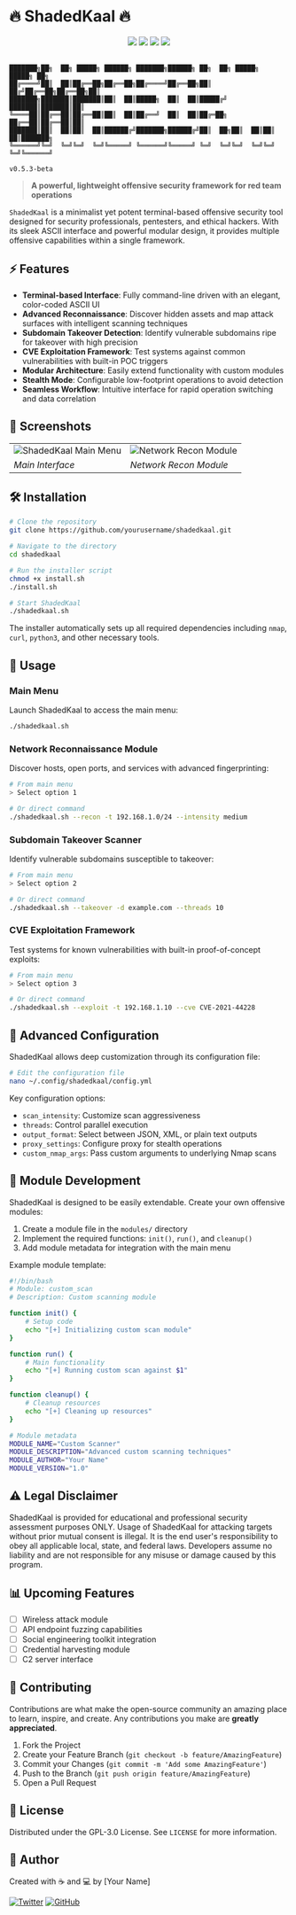 # 🔥 ShadedKaal 🔥

<div align="center">
  <img src="https://img.shields.io/badge/OFFENSIVE-SECURITY-red?style=for-the-badge"/>
  <img src="https://img.shields.io/badge/LANGUAGE-BASH-brightgreen?style=for-the-badge"/>
  <img src="https://img.shields.io/badge/VERSION-0.5.3-blue?style=for-the-badge"/>
  <img src="https://img.shields.io/badge/LICENSE-GPL--3.0-orange?style=for-the-badge"/>
  <br><br>
</div>

```
███████╗██╗  ██╗ █████╗ ██████╗ ███████╗██████╗ ██╗  ██╗ █████╗  █████╗ ██╗     
██╔════╝██║  ██║██╔══██╗██╔══██╗██╔════╝██╔══██╗██║ ██╔╝██╔══██╗██╔══██╗██║     
███████╗███████║███████║██║  ██║█████╗  ██║  ██║█████╔╝ ███████║███████║██║     
╚════██║██╔══██║██╔══██║██║  ██║██╔══╝  ██║  ██║██╔═██╗ ██╔══██║██╔══██║██║     
███████║██║  ██║██║  ██║██████╔╝███████╗██████╔╝██║  ██╗██║  ██║██║  ██║███████╗
╚══════╝╚═╝  ╚═╝╚═╝  ╚═╝╚═════╝ ╚══════╝╚═════╝ ╚═╝  ╚═╝╚═╝  ╚═╝╚═╝  ╚═╝╚══════╝
                                                                       v0.5.3-beta
```

> **A powerful, lightweight offensive security framework for red team operations**

`ShadedKaal` is a minimalist yet potent terminal-based offensive security tool designed for security professionals, pentesters, and ethical hackers. With its sleek ASCII interface and powerful modular design, it provides multiple offensive capabilities within a single framework.

## ⚡ Features

- **Terminal-based Interface**: Fully command-line driven with an elegant, color-coded ASCII UI
- **Advanced Reconnaissance**: Discover hidden assets and map attack surfaces with intelligent scanning techniques
- **Subdomain Takeover Detection**: Identify vulnerable subdomains ripe for takeover with high precision
- **CVE Exploitation Framework**: Test systems against common vulnerabilities with built-in POC triggers
- **Modular Architecture**: Easily extend functionality with custom modules
- **Stealth Mode**: Configurable low-footprint operations to avoid detection
- **Seamless Workflow**: Intuitive interface for rapid operation switching and data correlation

## 📸 Screenshots

<div align="center">
  <table>
    <tr>
      <td><img src="/api/placeholder/400/280" alt="ShadedKaal Main Menu"/></td>
      <td><img src="/api/placeholder/400/280" alt="Network Recon Module"/></td>
    </tr>
    <tr>
      <td><em>Main Interface</em></td>
      <td><em>Network Recon Module</em></td>
    </tr>
  </table>
</div>

## 🛠️ Installation

```bash
# Clone the repository
git clone https://github.com/yourusername/shadedkaal.git

# Navigate to the directory
cd shadedkaal

# Run the installer script
chmod +x install.sh
./install.sh

# Start ShadedKaal
./shadedkaal.sh
```

The installer automatically sets up all required dependencies including `nmap`, `curl`, `python3`, and other necessary tools.

## 🚀 Usage

### Main Menu
Launch ShadedKaal to access the main menu:

```bash
./shadedkaal.sh
```

### Network Reconnaissance Module
Discover hosts, open ports, and services with advanced fingerprinting:

```bash
# From main menu
> Select option 1

# Or direct command
./shadedkaal.sh --recon -t 192.168.1.0/24 --intensity medium
```

### Subdomain Takeover Scanner
Identify vulnerable subdomains susceptible to takeover:

```bash
# From main menu
> Select option 2

# Or direct command
./shadedkaal.sh --takeover -d example.com --threads 10
```

### CVE Exploitation Framework
Test systems for known vulnerabilities with built-in proof-of-concept exploits:

```bash
# From main menu
> Select option 3

# Or direct command
./shadedkaal.sh --exploit -t 192.168.1.10 --cve CVE-2021-44228
```

## 🔧 Advanced Configuration

ShadedKaal allows deep customization through its configuration file:

```bash
# Edit the configuration file
nano ~/.config/shadedkaal/config.yml
```

Key configuration options:
- `scan_intensity`: Customize scan aggressiveness
- `threads`: Control parallel execution
- `output_format`: Select between JSON, XML, or plain text outputs
- `proxy_settings`: Configure proxy for stealth operations
- `custom_nmap_args`: Pass custom arguments to underlying Nmap scans

## 📝 Module Development

ShadedKaal is designed to be easily extendable. Create your own offensive modules:

1. Create a module file in the `modules/` directory
2. Implement the required functions: `init()`, `run()`, and `cleanup()`
3. Add module metadata for integration with the main menu

Example module template:
```bash
#!/bin/bash
# Module: custom_scan
# Description: Custom scanning module

function init() {
    # Setup code
    echo "[+] Initializing custom scan module"
}

function run() {
    # Main functionality
    echo "[+] Running custom scan against $1"
}

function cleanup() {
    # Cleanup resources
    echo "[+] Cleaning up resources"
}

# Module metadata
MODULE_NAME="Custom Scanner"
MODULE_DESCRIPTION="Advanced custom scanning techniques"
MODULE_AUTHOR="Your Name"
MODULE_VERSION="1.0"
```

## ⚠️ Legal Disclaimer

ShadedKaal is provided for educational and professional security assessment purposes ONLY. Usage of ShadedKaal for attacking targets without prior mutual consent is illegal. It is the end user's responsibility to obey all applicable local, state, and federal laws. Developers assume no liability and are not responsible for any misuse or damage caused by this program.

## 📊 Upcoming Features

- [ ] Wireless attack module
- [ ] API endpoint fuzzing capabilities
- [ ] Social engineering toolkit integration
- [ ] Credential harvesting module
- [ ] C2 server interface

## 🤝 Contributing

Contributions are what make the open-source community an amazing place to learn, inspire, and create. Any contributions you make are **greatly appreciated**.

1. Fork the Project
2. Create your Feature Branch (`git checkout -b feature/AmazingFeature`)
3. Commit your Changes (`git commit -m 'Add some AmazingFeature'`)
4. Push to the Branch (`git push origin feature/AmazingFeature`) 
5. Open a Pull Request

## 📜 License

Distributed under the GPL-3.0 License. See `LICENSE` for more information.

## 🌟 Author

Created with ☕ and 💻 by [Your Name]

[![Twitter](https://img.shields.io/badge/-Twitter-1DA1F2?style=flat-square&logo=twitter&logoColor=white)](https://twitter.com/yourusername)
[![GitHub](https://img.shields.io/badge/-GitHub-181717?style=flat-square&logo=github&logoColor=white)](https://github.com/yourusername)
